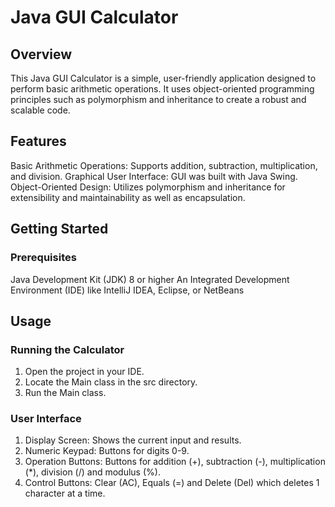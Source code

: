 # Java GUI Calculator
## Overview
This Java GUI Calculator is a simple, user-friendly application designed to perform basic arithmetic operations. It uses object-oriented programming principles such as polymorphism and inheritance to create a robust and scalable code.

## Features
Basic Arithmetic Operations: Supports addition, subtraction, multiplication, and division.
Graphical User Interface: GUI was built with Java Swing.
Object-Oriented Design: Utilizes polymorphism and inheritance for extensibility and maintainability as well as encapsulation.
## Getting Started
### Prerequisites
Java Development Kit (JDK) 8 or higher
An Integrated Development Environment (IDE) like IntelliJ IDEA, Eclipse, or NetBeans
## Usage
### Running the Calculator
1. Open the project in your IDE.
2. Locate the Main class in the src directory.
3. Run the Main class.
### User Interface
1. Display Screen: Shows the current input and results.
2. Numeric Keypad: Buttons for digits 0-9.
3. Operation Buttons: Buttons for addition (+), subtraction (-), multiplication (*), division (/) and modulus (%).
4. Control Buttons: Clear (AC), Equals (=) and Delete (Del) which deletes 1 character at a time.
